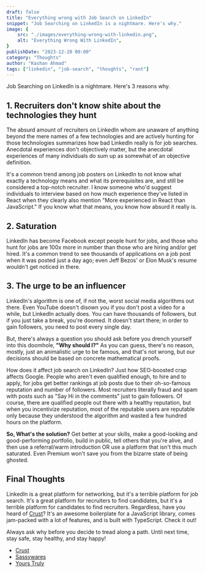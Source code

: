 ```yaml
---
draft: false
title: "Everything wrong with Job Search on LinkedIn"
snippet: "Job Searching on LinkedIn is a nightmare. Here's why."
image: {
    src: "./images/everything-wrong-with-linkedin.png",
    alt: "Everything Wrong With LinkedIn",
}
publishDate: "2023-12-20 00:00"
category: "Thoughts"
author: "Kashan Ahmad"
tags: ["linkedin", "job-search", "thoughts", "rant"]
---
```


Job Searching on LinkedIn is a nightmare. Here's 3 reasons why.

## 1. Recruiters don't know shite about the technologies they hunt

The absurd amount of recruiters on LinkedIn whom are unaware of anything beyond the mere names of a few technologies and are actively hunting for those technologies summarizes how bad LinkedIn really is for job searches. Anecdotal experiences don't objectively matter, but the anecdotal experiences of many individuals do sum up as somewhat of an objective definition.

It's a common trend among job posters on LinkedIn to not know what exactly a technology means and what its prerequisites are, and still be considered a top-notch recruiter. I know someone who'd suggest individuals to interview based on how much experience they've listed in React when they clearly also mention "More experienced in React than JavaScript." If you know what that means, you know how absurd it really is.

## 2. Saturation

LinkedIn has become Facebook except people hunt for jobs, and those who hunt for jobs are 100x more in number than those who are hiring and/or get hired. It's a common trend to see thousands of applications on a job post when it was posted just a day ago; even Jeff Bezos' or Elon Musk's resume wouldn't get noticed in there.

## 3. The urge to be an influencer

LinkedIn's algorithm is one of, if not the, worst social media algorithms out there. Even YouTube doesn't disown you if you don't post a video for a while, but LinkedIn actually does. You can have thousands of followers, but if you just take a break, you're doomed. It doesn't start there; in order to gain followers, you need to post every single day.

But, there's always a question you should ask before you drench yourself into this doomhole, **"Why should I?"** As you can guess, there's no reason, mostly, just an animalistic urge to be famous, and that's not wrong, but our decisions should be based on concrete mathematical proofs.

How does it affect job search on LinkedIn? Just how SEO-boosted crap affects Google. People who aren't even qualified enough, to hire and to apply, for jobs get better rankings at job posts due to their oh-so-famous reputation and number of followers. Most recruiters literally fraud and spam with posts such as "Say Hi in the comments" just to gain followers. Of course, there are qualified people out there with a healthy reputation, but when you incentivize reputation, most of the reputable users are reputable only because they understood the algorithm and wasted a few hundred hours on the platform.

**So, What's the solution?** Get better at your skills, make a good-looking and good-performing portfolio, build in public, tell others that you're alive, and then use a referral/warm introduction OR use a platform that isn't this much saturated. Even Premium won't save you from the bizarre state of being ghosted.

## Final Thoughts

LinkedIn is a great platform for networking, but it's a terrible platform for job search. It's a great platform for recruiters to find candidates, but it's a terrible platform for candidates to find recruiters. Regardless, have you heard of [Crust](https://github.com/sassywares/crust)? It's an awesome boilerplate for a JavaScript library, comes jam-packed with a lot of features, and is built with TypeScript. Check it out!

Always ask why before you decide to tread along a path. Until next time, stay safe, stay healthy, and stay happy!

- [Crust](https://github.com/sassywares/crust)
- [Sassywares](https://sassywares.com/)
- [Yours Truly](https://kashanahmad.me/)
